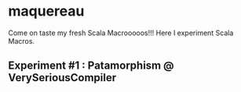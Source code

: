 maquereau
=========

Come on taste my fresh Scala Macrooooos!!!
Here I experiment Scala Macros.

## Experiment #1 : Patamorphism @ VerySeriousCompiler